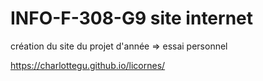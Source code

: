 # INFO-F-308-G9 site internet 

création du site du projet d'année => essai personnel

https://charlottegu.github.io/licornes/



